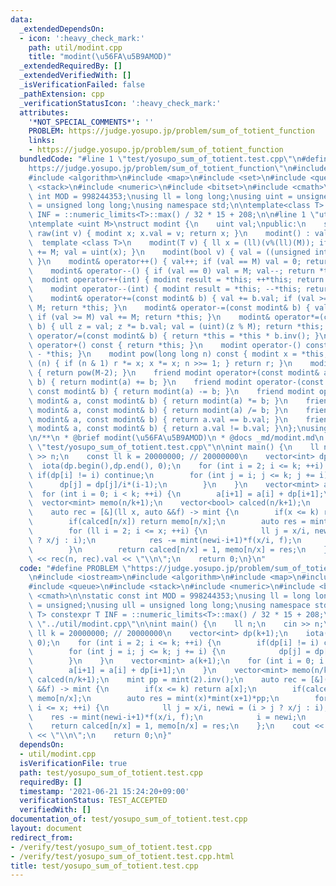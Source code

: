 ```yaml
---
data:
  _extendedDependsOn:
  - icon: ':heavy_check_mark:'
    path: util/modint.cpp
    title: "modint(\u56FA\u5B9AMOD)"
  _extendedRequiredBy: []
  _extendedVerifiedWith: []
  _isVerificationFailed: false
  _pathExtension: cpp
  _verificationStatusIcon: ':heavy_check_mark:'
  attributes:
    '*NOT_SPECIAL_COMMENTS*': ''
    PROBLEM: https://judge.yosupo.jp/problem/sum_of_totient_function
    links:
    - https://judge.yosupo.jp/problem/sum_of_totient_function
  bundledCode: "#line 1 \"test/yosupo_sum_of_totient.test.cpp\"\n#define PROBLEM \"\
    https://judge.yosupo.jp/problem/sum_of_totient_function\"\n#include <iostream>\n\
    #include <algorithm>\n#include <map>\n#include <set>\n#include <queue>\n#include\
    \ <stack>\n#include <numeric>\n#include <bitset>\n#include <cmath>\n\nstatic const\
    \ int MOD = 998244353;\nusing ll = long long;\nusing uint = unsigned;\nusing ull\
    \ = unsigned long long;\nusing namespace std;\n\ntemplate<class T> constexpr T\
    \ INF = ::numeric_limits<T>::max() / 32 * 15 + 208;\n\n#line 1 \"util/modint.cpp\"\
    \ntemplate <uint M>\nstruct modint {\n    uint val;\npublic:\n    static modint\
    \ raw(int v) { modint x; x.val = v; return x; }\n    modint() : val(0) {}\n  \
    \  template <class T>\n    modint(T v) { ll x = (ll)(v%(ll)(M)); if (x < 0) x\
    \ += M; val = uint(x); }\n    modint(bool v) { val = ((unsigned int)(v) % M);\
    \ }\n    modint& operator++() { val++; if (val == M) val = 0; return *this; }\n\
    \    modint& operator--() { if (val == 0) val = M; val--; return *this; }\n  \
    \  modint operator++(int) { modint result = *this; ++*this; return result; }\n\
    \    modint operator--(int) { modint result = *this; --*this; return result; }\n\
    \    modint& operator+=(const modint& b) { val += b.val; if (val >= M) val -=\
    \ M; return *this; }\n    modint& operator-=(const modint& b) { val -= b.val;\
    \ if (val >= M) val += M; return *this; }\n    modint& operator*=(const modint&\
    \ b) { ull z = val; z *= b.val; val = (uint)(z % M); return *this; }\n    modint&\
    \ operator/=(const modint& b) { return *this = *this * b.inv(); }\n    modint\
    \ operator+() const { return *this; }\n    modint operator-() const { return modint()\
    \ - *this; }\n    modint pow(long long n) const { modint x = *this, r = 1; while\
    \ (n) { if (n & 1) r *= x; x *= x; n >>= 1; } return r; }\n    modint inv() const\
    \ { return pow(M-2); }\n    friend modint operator+(const modint& a, const modint&\
    \ b) { return modint(a) += b; }\n    friend modint operator-(const modint& a,\
    \ const modint& b) { return modint(a) -= b; }\n    friend modint operator*(const\
    \ modint& a, const modint& b) { return modint(a) *= b; }\n    friend modint operator/(const\
    \ modint& a, const modint& b) { return modint(a) /= b; }\n    friend bool operator==(const\
    \ modint& a, const modint& b) { return a.val == b.val; }\n    friend bool operator!=(const\
    \ modint& a, const modint& b) { return a.val != b.val; }\n};\nusing mint = modint<MOD>;\n\
    \n/**\n * @brief modint(\u56FA\u5B9AMOD)\n * @docs _md/modint.md\n */\n#line 21\
    \ \"test/yosupo_sum_of_totient.test.cpp\"\n\nint main() {\n    ll n;\n    cin\
    \ >> n;\n    const ll k = 20000000; // 20000000\n    vector<int> dp(k+1);\n  \
    \  iota(dp.begin(),dp.end(), 0);\n    for (int i = 2; i <= k; ++i) {\n       \
    \ if(dp[i] != i) continue;\n        for (int j = i; j <= k; j += i) {\n      \
    \      dp[j] = dp[j]/i*(i-1);\n        }\n    }\n    vector<mint> a(k+1);\n  \
    \  for (int i = 0; i < k; ++i) {\n        a[i+1] = a[i] + dp[i+1];\n    }\n  \
    \  vector<mint> memo(n/k+1);\n    vector<bool> calced(n/k+1);\n    mint pp = mint(2).inv();\n\
    \    auto rec = [&](ll x, auto &&f) -> mint {\n        if(x <= k) return a[x];\n\
    \        if(calced[n/x]) return memo[n/x];\n        auto res = mint(x)*mint(x+1)*pp;\n\
    \        for (ll i = 2; i <= x; ++i) {\n            ll j = x/i, newi = (i > j\
    \ ? x/j : i);\n            res -= mint(newi-i+1)*f(x/i, f);\n            i = newi;\n\
    \        }\n        return calced[n/x] = 1, memo[n/x] = res;\n    };\n    cout\
    \ << rec(n, rec).val << \"\\n\";\n    return 0;\n}\n"
  code: "#define PROBLEM \"https://judge.yosupo.jp/problem/sum_of_totient_function\"\
    \n#include <iostream>\n#include <algorithm>\n#include <map>\n#include <set>\n\
    #include <queue>\n#include <stack>\n#include <numeric>\n#include <bitset>\n#include\
    \ <cmath>\n\nstatic const int MOD = 998244353;\nusing ll = long long;\nusing uint\
    \ = unsigned;\nusing ull = unsigned long long;\nusing namespace std;\n\ntemplate<class\
    \ T> constexpr T INF = ::numeric_limits<T>::max() / 32 * 15 + 208;\n\n#include\
    \ \"../util/modint.cpp\"\n\nint main() {\n    ll n;\n    cin >> n;\n    const\
    \ ll k = 20000000; // 20000000\n    vector<int> dp(k+1);\n    iota(dp.begin(),dp.end(),\
    \ 0);\n    for (int i = 2; i <= k; ++i) {\n        if(dp[i] != i) continue;\n\
    \        for (int j = i; j <= k; j += i) {\n            dp[j] = dp[j]/i*(i-1);\n\
    \        }\n    }\n    vector<mint> a(k+1);\n    for (int i = 0; i < k; ++i) {\n\
    \        a[i+1] = a[i] + dp[i+1];\n    }\n    vector<mint> memo(n/k+1);\n    vector<bool>\
    \ calced(n/k+1);\n    mint pp = mint(2).inv();\n    auto rec = [&](ll x, auto\
    \ &&f) -> mint {\n        if(x <= k) return a[x];\n        if(calced[n/x]) return\
    \ memo[n/x];\n        auto res = mint(x)*mint(x+1)*pp;\n        for (ll i = 2;\
    \ i <= x; ++i) {\n            ll j = x/i, newi = (i > j ? x/j : i);\n        \
    \    res -= mint(newi-i+1)*f(x/i, f);\n            i = newi;\n        }\n    \
    \    return calced[n/x] = 1, memo[n/x] = res;\n    };\n    cout << rec(n, rec).val\
    \ << \"\\n\";\n    return 0;\n}"
  dependsOn:
  - util/modint.cpp
  isVerificationFile: true
  path: test/yosupo_sum_of_totient.test.cpp
  requiredBy: []
  timestamp: '2021-06-21 15:24:20+09:00'
  verificationStatus: TEST_ACCEPTED
  verifiedWith: []
documentation_of: test/yosupo_sum_of_totient.test.cpp
layout: document
redirect_from:
- /verify/test/yosupo_sum_of_totient.test.cpp
- /verify/test/yosupo_sum_of_totient.test.cpp.html
title: test/yosupo_sum_of_totient.test.cpp
---
```

